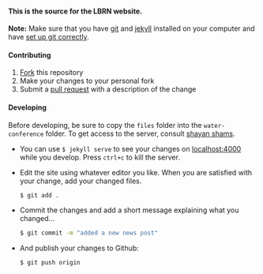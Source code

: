 #### This is the source for the LBRN website.

**Note:** Make sure that you have [git](http://git-scm.com/) and [jekyll](http://jekyllrb.com/) installed on your computer and have [set up git correctly](https://help.github.com/articles/set-up-git).

#### Contributing

1. [Fork](https://help.github.com/articles/fork-a-repo) this repository
2. Make your changes to your personal fork
3. Submit a [pull request](https://help.github.com/articles/using-pull-requests) with a description of the change


#### Developing


Before developing, be sure to copy the `files` folder into the `water-conference` folder. To get access to the server, consult [shayan shams](mailto:sshams2@lsu.edu).


- You can use `$ jekyll serve` to see your changes on [localhost:4000](http://localhost:4000) while you develop. Press `ctrl+c` to kill the server.

- Edit the site using whatever editor you like. When you are satisfied with your change, add your changed files.
    ```bash
    $ git add .
    ```

- Commit the changes and add a short message explaining what you changed...
    ```bash
    $ git commit -m "added a new news post"
    ```

- And publish your changes to Github:
    ```bash
    $ git push origin
    ```

